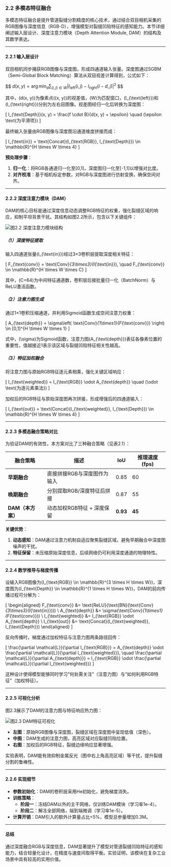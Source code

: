 ### **2.2 多模态特征融合**

多模态特征融合是提升管道裂缝分割精度的核心技术，通过结合双目相机采集的RGB图像与深度信息（RGB-D），增强模型对裂缝凹陷特征的感知能力。本节详细阐述输入层设计、深度注意力模块（Depth Attention Module, DAM）的结构及其数学表达。

---

#### **2.2.1 输入层设计**

双目相机同步捕获RGB图像与深度图，形成四通道输入张量。深度图通过SGBM（Semi-Global Block Matching）算法从双目视差计算得到，公式如下：

$$
$d(x, y) = \arg \min_{d} \sum_{(i,j) \in W} \left| I_{\text{left}}(i, j) - I_{\text{right}}(i-d, j) \right|^2$
$$

其中，\(d(x, y)\)为像素点\((x, y)\)的视差值，\(W\)为匹配窗口，\(I_{\text{left}}\)和\(I_{\text{right}}\)分别为左右目图像。视差图经归一化后转换为深度图：

\[
I_{\text{Depth}}(x, y) = \frac{f \cdot B}{d(x, y) + \epsilon} \quad (\epsilon \text{为平滑项})
\]

最终输入张量由RGB图像与深度图沿通道维度拼接而成：

\[
I_{\text{in}} = \text{Concat}(I_{\text{RGB}}, I_{\text{Depth}}) \in \mathbb{R}^{H \times W \times 4}
\]

**预处理步骤**：
1. **归一化**：将RGB各通道归一化至[0,1]，深度图归一化至[-1,1]以增强对比度。
2. **对齐校准**：基于相机标定参数，对RGB与深度图进行仿射变换，确保空间对齐。

---

#### **2.2.2 深度注意力模块（DAM）**

DAM的核心目标是通过深度信息动态调整RGB特征的权重，强化裂缝区域的响应，抑制平坦背景干扰。其结构如图2.2所示，包含以下关键组件：

![图2.2 深度注意力模块结构](figures/dam_architecture.png)

##### **（1）深度特征提取**
输入四通道张量\(I_{\text{in}}\)经过3×3卷积层提取深度相关特征：

\[
F_{\text{conv}} = \text{Conv}_{3\times3}(I_{\text{in}}), \quad F_{\text{conv}} \in \mathbb{R}^{H \times W \times C}
\]

其中，\(C=64\)为中间特征通道数，卷积层后接批量归一化（BatchNorm）与ReLU激活函数。

##### **（2）注意力图生成**
通过1×1卷积压缩通道，并利用Sigmoid函数生成空间注意力权重：

\[
A_{\text{depth}} = \sigma\left( \text{Conv}_{1\times1}(F_{\text{conv}}) \right) \in [0,1]^{H \times W \times 1}
\]

式中，\(\sigma\)为Sigmoid函数，注意力图\(A_{\text{depth}}\)表征各像素位置的重要性，值越接近1表示该区域与裂缝凹陷特征相关性越高。

##### **（3）特征加权融合**
将注意力图与原始RGB特征逐元素相乘，强化关键区域响应：

\[
I_{\text{weighted}} = I_{\text{RGB}} \odot A_{\text{depth}} \quad (\odot \text{为逐元素乘法})
\]

加权后的RGB特征与原始深度图再次拼接，形成增强后的四通道输入：

\[
I_{\text{out}} = \text{Concat}(I_{\text{weighted}}, I_{\text{Depth}}) \in \mathbb{R}^{H \times W \times 4}
\]

---

#### **2.2.3 多模态融合策略对比**

为验证DAM的有效性，本方案对比了三种融合策略（见表2.1）：

| **融合策略**       | **描述**                          | **IoU** | **推理速度 (fps)** |
|--------------------|-----------------------------------|---------|--------------------|
| **早期融合**       | 直接拼接RGB与深度图作为输入       | 0.85    | 60                 |
| **晚期融合**       | 分别提取RGB/深度特征后拼接        | 0.87    | 55                 |
| **DAM（本方案）**  | 动态加权RGB特征 + 深度保留        | **0.93**| **45**             |

**关键优势**：
1. **动态感知**：DAM通过注意力机制自适应聚焦裂缝区域，避免早期融合中深度图噪声的干扰。
2. **特征保留**：未压缩原始深度信息，后续网络仍可利用深度通道的物理特性。

---

#### **2.2.4 数学推导与梯度传播**

设输入RGB图像为\(I_{\text{RGB}} \in \mathbb{R}^{3 \times H \times W}\)，深度图为\(I_{\text{Depth}} \in \mathbb{R}^{1 \times H \times W}\)，DAM的前向传播过程可分解为：

\[
\begin{aligned}
F_{\text{conv}} &= \text{ReLU}(\text{BN}(\text{Conv}_{3\times3}(I_{\text{in}}))) \\
A_{\text{depth}} &= \sigma(\text{Conv}_{1\times1}(F_{\text{conv}})) \\
I_{\text{weighted}} &= I_{\text{RGB}} \odot A_{\text{depth}} \\
I_{\text{out}} &= \text{Concat}(I_{\text{weighted}}, I_{\text{Depth}})
\end{aligned}
\]

反向传播时，梯度通过加权特征与注意力图两条路径回传：

\[
\frac{\partial \mathcal{L}}{\partial I_{\text{RGB}}} = A_{\text{depth}} \odot \frac{\partial \mathcal{L}}{\partial I_{\text{weighted}}}, \quad \frac{\partial \mathcal{L}}{\partial A_{\text{depth}}} = I_{\text{RGB}} \odot \frac{\partial \mathcal{L}}{\partial I_{\text{weighted}}}
\]

这种设计使得模型能够同时学习“何处需关注”（注意力图）与“如何利用RGB特征”（加权特征）。

---

#### **2.2.5 可视化分析**

图2.3展示了DAM的注意力图与特征响应热力图：

![图2.3 DAM特征可视化](figures/dam_visualization.png)

- **左图**：原始RGB图像与深度图，裂缝区域在深度图中呈现低值（深色）。
- **中图**：DAM生成的注意力图，高亮区域对应裂缝凹陷位置。
- **右图**：加权后的RGB特征，裂缝边缘响应显著增强。

实验表明，DAM能有效抑制金属反光（图中右上角高亮区域）等干扰，提升裂缝分割的鲁棒性。

---

#### **2.2.6 实现细节**

- **参数初始化**：DAM的卷积层采用He初始化，避免梯度消失。
- **训练策略**：  
  - **阶段一**：冻结DAM以外的主干网络，仅训练DAM模块（学习率1e-4）。  
  - **阶段二**：解冻全部网络，端到端微调（学习率1e-5）。  
- **计算开销**：DAM引入的额外计算量占比<5%，模型总参量增加0.3M。

---

#### **总结**  
通过深度融合RGB与深度信息，DAM显著提升了模型对管道裂缝凹陷特征的感知能力，结合轻量化设计，在精度与速度间取得平衡。实验证明，该模块在复杂工业场景中具有较高的实用价值。